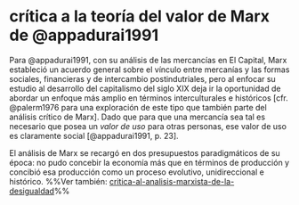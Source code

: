 # crítica a la teoría del valor de Marx de @appadurai1991

Para @appadurai1991, con su análisis de las mercancías en El Capital, Marx estableció un acuerdo general sobre el vínculo entre mercanías y las formas sociales, financieras y de intercambio postindutriales, pero al enfocar su estudio al desarrollo del capitalismo del siglo XIX deja ir la oportunidad de abordar un enfoque más amplio en términos interculturales e históricos [cfr. @palerm1976 para una exploración de este tipo que también parte del análisis crítico de Marx]. Dado que para que una mercancía sea tal es necesario que posea un *valor de uso* para otras personas, ese valor de uso es claramente social [@appadurai1991, p. 23].

El análisis de Marx se recargó en dos presupuestos paradigmáticos de su época: no pudo concebir la economía más que en términos de producción y concibió esa producción como un proceso evolutivo, unidireccional e histórico. %%Ver también: [critica-al-analisis-marxista-de-la-desigualdad](critica-al-analisis-marxista-de-la-desigualdad.md)%%
